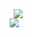 <div align="center">

<div align="center"> <img src="https://github-readme-streak-stats.herokuapp.com/?user=MzKyle" /> </div>

<div>
    <a href="mzkyle.blog.csdn.net"><img src="https://img.shields.io/badge/CSDN-博客-8c36db" /></a>&emsp;
</div>


</div>
